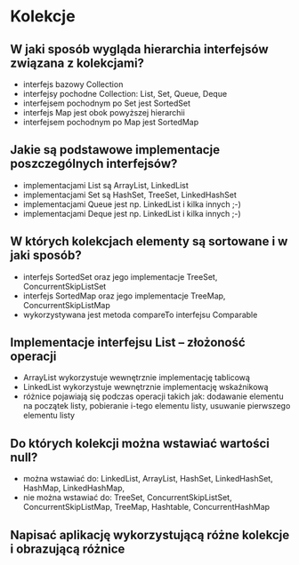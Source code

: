 
# Kolekcje

## W jaki sposób wygląda hierarchia interfejsów związana z kolekcjami?

* interfejs bazowy Collection
* interfejsy pochodne Collection: List, Set, Queue, Deque
* interfejsem pochodnym po Set jest SortedSet
* interfejs Map jest obok powyższej hierarchii
* interfejsem pochodnym po Map jest SortedMap

## Jakie są podstawowe implementacje poszczególnych interfejsów?

* implementacjami List są ArrayList, LinkedList
* implementacjami Set są HashSet, TreeSet, LinkedHashSet
* implementacjami Queue jest np. LinkedList i kilka innych ;-)
* implementacjami Deque jest np. LinkedList i kilka innych ;-)

## W których kolekcjach elementy są sortowane i w jaki sposób?

* interfejs SortedSet oraz jego implementacje TreeSet, ConcurrentSkipListSet
* interfejs SortedMap oraz jego implementacje TreeMap, ConcurrentSkipListMap
* wykorzystywana jest metoda compareTo interfejsu Comparable<T>

## Implementacje interfejsu List – złożoność operacji

* ArrayList wykorzystuje wewnętrznie implementację tablicową
* LinkedList wykorzystuje wewnętrznie implementację wskaźnikową
* różnice pojawiają się podczas operacji takich jak: dodawanie elementu na początek listy, pobieranie i-tego elementu listy, usuwanie pierwszego elementu listy

## Do których kolekcji można wstawiać wartości null?

* można wstawiać do: LinkedList, ArrayList, HashSet, LinkedHashSet, HashMap, LinkedHashMap, 
* nie można wstawiać do: TreeSet, ConcurrentSkipListSet, ConcurrentSkipListMap, TreeMap, Hashtable, ConcurrentHashMap

## Napisać aplikację wykorzystującą różne kolekcje i obrazującą różnice
